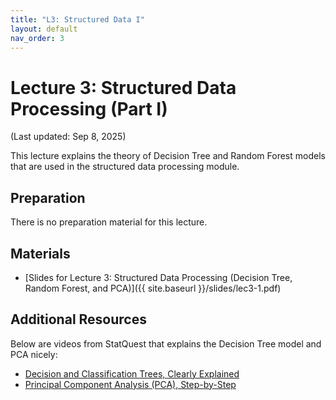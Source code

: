 ```yaml
---
title: "L3: Structured Data I"
layout: default
nav_order: 3
---
```


# Lecture 3: Structured Data Processing (Part I)

(Last updated: Sep 8, 2025)

This lecture explains the theory of Decision Tree and Random Forest models that are used in the structured data processing module.

## Preparation

There is no preparation material for this lecture.

## Materials

- [Slides for Lecture 3: Structured Data Processing (Decision Tree, Random Forest, and PCA)]({{ site.baseurl }}/slides/lec3-1.pdf)

## Additional Resources

Below are videos from StatQuest that explains the Decision Tree model and PCA nicely:
- [Decision and Classification Trees, Clearly Explained](https://statquest.org/decision-and-classification-trees-clearly-explained/)
- [Principal Component Analysis (PCA), Step-by-Step](https://www.youtube.com/watch?v=FgakZw6K1QQ)